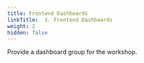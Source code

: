 ```yaml
---
title: Frontend Dashboards
linkTitle:  3. Frontend Dashboards
weight: 2
hidden: false
---
```


Provide a dashboard group for the workshop.
